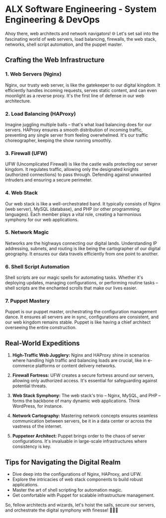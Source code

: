 # ALX Software Engineering - System Engineering & DevOps

Ahoy there, web architects and network navigators! 🌐 Let's set sail into the fascinating world of web servers, load balancing, firewalls, the web stack, networks, shell script automation, and the puppet master.

## Crafting the Web Infrastructure

### 1. Web Servers (Nginx)

Nginx, our trusty web server, is like the gatekeeper to our digital kingdom. It efficiently handles incoming requests, serves static content, and can even moonlight as a reverse proxy. It's the first line of defense in our web architecture.

### 2. Load Balancing (HAProxy)

Imagine juggling multiple balls – that's what load balancing does for our servers. HAProxy ensures a smooth distribution of incoming traffic, preventing any single server from feeling overwhelmed. It's our traffic choreographer, keeping the show running smoothly.

### 3. Firewall (UFW)

UFW (Uncomplicated Firewall) is like the castle walls protecting our server kingdom. It regulates traffic, allowing only the designated knights (authorized connections) to pass through. Defending against unwanted intruders and ensuring a secure perimeter.

### 4. Web Stack

Our web stack is like a well-orchestrated band. It typically consists of Nginx (web server), MySQL (database), and PHP (or other programming languages). Each member plays a vital role, creating a harmonious symphony for our web applications.

### 5. Network Magic

Networks are the highways connecting our digital lands. Understanding IP addressing, subnets, and routing is like being the cartographer of our digital geography. It ensures our data travels efficiently from one point to another.

### 6. Shell Script Automation

Shell scripts are our magic spells for automating tasks. Whether it's deploying updates, managing configurations, or performing routine tasks – shell scripts are the enchanted scrolls that make our lives easier.

### 7. Puppet Mastery

Puppet is our puppet master, orchestrating the configuration management dance. It ensures all servers are in sync, configurations are consistent, and our web kingdom remains stable. Puppet is like having a chief architect overseeing the entire construction.

## Real-World Expeditions

1. **High-Traffic Web Jugglery:**
   Nginx and HAProxy shine in scenarios where handling high traffic and balancing loads are crucial, like in e-commerce platforms or content delivery networks.

2. **Firewall Fortress:**
   UFW creates a secure fortress around our servers, allowing only authorized access. It's essential for safeguarding against potential threats.

3. **Web Stack Symphony:**
   The web stack's trio – Nginx, MySQL, and PHP – forms the backbone of many dynamic web applications. Think WordPress, for instance.

4. **Network Cartography:**
   Mastering network concepts ensures seamless communication between servers, be it in a data center or across the vastness of the internet.

5. **Puppeteer Architect:**
   Puppet brings order to the chaos of server configurations. It's invaluable in large-scale infrastructures where consistency is key.

## Tips for Navigating the Digital Realm

- Dive deep into the configurations of Nginx, HAProxy, and UFW.
- Explore the intricacies of web stack components to build robust applications.
- Master the art of shell scripting for automation magic.
- Get comfortable with Puppet for scalable infrastructure management.

So, fellow architects and wizards, let's hoist the sails, secure our servers, and orchestrate the digital symphony with finesse! 🚢🔐🎶